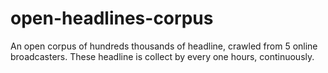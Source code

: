 # open-headlines-corpus
An open corpus of hundreds thousands of headline, crawled from 5 online broadcasters. These headline is collect by every one hours, continuously.
